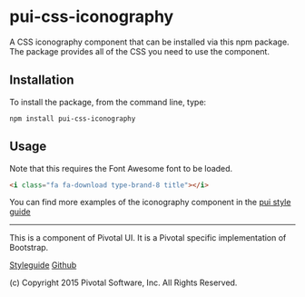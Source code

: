 # pui-css-iconography

A CSS iconography component that can be installed via this npm package. The package provides all of the
CSS you need to use the component.



## Installation

To install the package, from the command line, type:

```
npm install pui-css-iconography
```

## Usage

Note that this requires the Font Awesome font to be loaded.

```html
<i class="fa fa-download type-brand-8 title"></i>
```


You can find more examples of the iconography component in the [pui style guide](http://styleguide.pivotal.io/elements.html#iconography)

*****************************************

This is a component of Pivotal UI. It is a Pivotal specific implementation of Bootstrap.

[Styleguide](http://styleguide.pivotal.io)
[Github](https://github.com/pivotal-cf/pivotal-ui)

(c) Copyright 2015 Pivotal Software, Inc. All Rights Reserved.